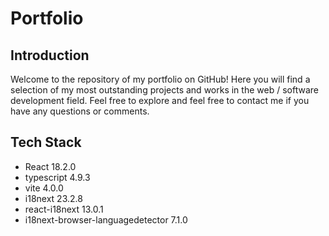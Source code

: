 # Portfolio

## Introduction

Welcome to the repository of my portfolio on GitHub! 
Here you will find a selection of my most outstanding projects and works in the web / software development field. 
Feel free to explore and feel free to contact me if you have any questions or comments.

## Tech Stack

- React 18.2.0
- typescript 4.9.3
- vite 4.0.0
- i18next 23.2.8
- react-i18next 13.0.1
- i18next-browser-languagedetector 7.1.0
